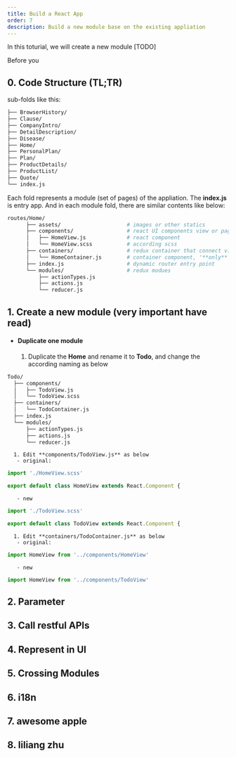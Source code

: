 ```yaml
---
title: Build a React App
order: 7
description: Build a new module base on the existing appliation
---
```

In this toturial, we will create a new module [TODO]

Before you

## 0. Code Structure (TL;TR)
 sub-folds like this:
```bash
├── BrowserHistory/
├── Clause/
├── CompanyIntro/
├── DetailDescription/
├── Disease/
├── Home/
├── PersonalPlan/
├── Plan/
├── ProductDetails/
├── ProductList/
├── Quote/
└── index.js
```
Each fold represents a module (set of pages) of the appliation. The **index.js** is entry app. And in each module fold, there are similar contents like below:

```sh
routes/Home/
      ├── assets/                     # images or other statics
      ├── components/                 # react UI components view or page
      │   ├── HomeView.js             # react component
      │   └── HomeView.scss           # according scss
      ├── containers/                 # redux container that connect view and store
      │   └── HomeContainer.js        # container component, '**only** responsible for wiring in the actions and state necessary to render a presentational component'
      ├── index.js                    # dynamic router entry point
      └── modules/                    # redux modues
          ├── actionTypes.js
          ├── actions.js
          └── reducer.js
```
## 1. Create a new module (very important have read)
   - #### Duplicate one module
      1. Duplicate the **Home** and rename it to **Todo**, and change the according naming as below
```bash
Todo/
  ├── components/
  │   ├── TodoView.js
  │   └── TodoView.scss
  ├── containers/
  │   └── TodoContainer.js
  ├── index.js
  └── modules/
      ├── actionTypes.js
      ├── actions.js
      └── reducer.js
```
      1. Edit **components/TodoView.js** as below
       - original:
```js
import './HomeView.scss'

export default class HomeView extends React.Component {
```
       - new
```js
import './TodoView.scss'

export default class TodoView extends React.Component {
```

      1. Edit **containers/TodoContainer.js** as below
       - original:
```js
import HomeView from '../components/HomeView'
```
       - new
```js
import HomeView from '../components/TodoView'
```


## 2. Parameter

## 3. Call restful APIs

## 4. Represent in UI

## 5. Crossing Modules

## 6. i18n

## 7. awesome apple
## 8. liliang zhu

